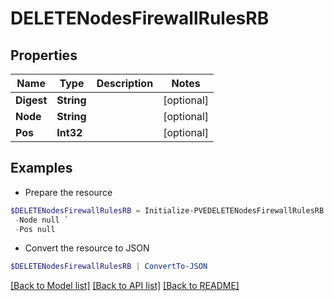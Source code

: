 # DELETENodesFirewallRulesRB
## Properties

Name | Type | Description | Notes
------------ | ------------- | ------------- | -------------
**Digest** | **String** |  | [optional] 
**Node** | **String** |  | [optional] 
**Pos** | **Int32** |  | [optional] 

## Examples

- Prepare the resource
```powershell
$DELETENodesFirewallRulesRB = Initialize-PVEDELETENodesFirewallRulesRB  -Digest null `
 -Node null `
 -Pos null
```

- Convert the resource to JSON
```powershell
$DELETENodesFirewallRulesRB | ConvertTo-JSON
```

[[Back to Model list]](../README.md#documentation-for-models) [[Back to API list]](../README.md#documentation-for-api-endpoints) [[Back to README]](../README.md)

